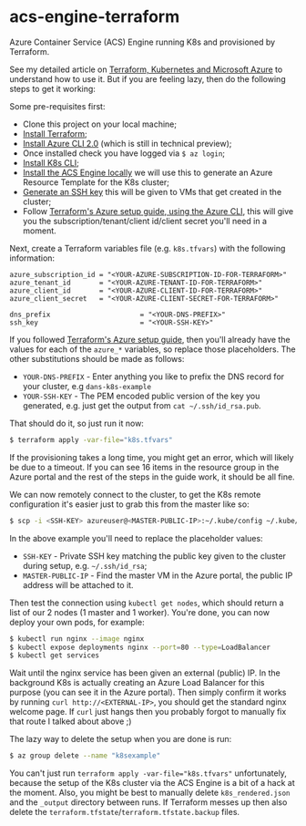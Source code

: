 # acs-engine-terraform
Azure Container Service (ACS) Engine running K8s and provisioned by Terraform.

See my detailed article on [Terraform, Kubernetes and Microsoft Azure](http://danielrhoades.com/) to understand how to use it.  But if you are feeling lazy, then do the following steps to get it working:

Some pre-requisites first:

* Clone this project on your local machine;
* [Install Terraform](https://www.terraform.io/intro/getting-started/install.html);
* [Install Azure CLI 2.0](https://docs.microsoft.com/en-us/cli/azure/install-azure-cli) (which is still in technical preview);
* Once installed check you have logged via `$ az login`;
* [Install K8s CLI](https://kubernetes.io/docs/tasks/kubectl/install/);
* [Install the ACS Engine locally](https://github.com/Azure/acs-engine/blob/master/docs/acsengine.md#downloading-and-building-acs-engine-locally) we will use this to generate an Azure Resource Template for the K8s cluster;
* [Generate an SSH key](https://github.com/Azure/acs-engine/blob/master/docs/ssh.md#ssh-key-generation) this will be given to VMs that get created in the cluster;
* Follow [Terraform's Azure setup guide, using the Azure CLI](https://www.terraform.io/docs/providers/azurerm/index.html#to-create-using-azure-cli), this will give you the subscription/tenant/client id/client secret you'll need in a moment.

Next, create a Terraform variables file (e.g. `k8s.tfvars`) with the following information:

```hcl-terraform
azure_subscription_id = "<YOUR-AZURE-SUBSCRIPTION-ID-FOR-TERRAFORM>"
azure_tenant_id       = "<YOUR-AZURE-TENANT-ID-FOR-TERRAFORM>"
azure_client_id       = "<YOUR-AZURE-CLIENT-ID-FOR-TERRAFORM>"
azure_client_secret   = "<YOUR-AZURE-CLIENT-SECRET-FOR-TERRAFORM>"

dns_prefix                      = "<YOUR-DNS-PREFIX>"
ssh_key                         = "<YOUR-SSH-KEY>"
```

If you followed [Terraform's Azure setup guide](https://www.terraform.io/docs/providers/azurerm/index.html), then you'll already have the values for each of the `azure_*` variables, so replace those placeholders.  The other substitutions should be made as follows:

* `YOUR-DNS-PREFIX` - Enter anything you like to prefix the DNS record for your cluster, e.g `dans-k8s-example`
* `YOUR-SSH-KEY` - The PEM encoded public version of the key you generated, e.g. just get the output from `cat ~/.ssh/id_rsa.pub`.

That should do it, so just run it now:

```bash
$ terraform apply -var-file="k8s.tfvars"
```

If the provisioning takes a long time, you might get an error, which will likely be due to a timeout.  If you can see 16 items in the resource group in the Azure portal and the rest of the steps in the guide work, it should be all fine.

We can now remotely connect to the cluster, to get the K8s remote configuration it's easier just to grab this from the master like so:
  
```bash
$ scp -i <SSH-KEY> azureuser@<MASTER-PUBLIC-IP>:~/.kube/config ~/.kube/config
```

In the above example you'll need to replace the placeholder values:

* `SSH-KEY` - Private SSH key matching the public key given to the cluster during setup, e.g. `~/.ssh/id_rsa`;
* `MASTER-PUBLIC-IP` - Find the master VM in the Azure portal, the public IP address will be attached to it.
 
Then test the connection using `kubectl get nodes`, which should return a list of our 2 nodes (1 master and 1 worker).  You're done, you can now deploy your own pods, for example:

```bash
$ kubectl run nginx --image nginx
$ kubectl expose deployments nginx --port=80 --type=LoadBalancer
$ kubectl get services
```

Wait until the nginx service has been given an external (public) IP.  In the background K8s is actually creating an Azure Load Balancer for this purpose (you can see it in the Azure portal).  Then simply confirm it works by running `curl http://<EXTERNAL-IP>`, you should get the standard nginx welcome page.  If `curl` just hangs then you probably forgot to manually fix that route I talked about above ;)

The lazy way to delete the setup when you are done is run:

```bash
$ az group delete --name "k8sexample"
```

You can't just run `terraform apply -var-file="k8s.tfvars"` unfortunately, because the setup of the K8s cluster via the ACS Engine is a bit of a hack at the moment.  Also, you might be best to manually delete `k8s_rendered.json` and the `_output` directory between runs.  If Terraform messes up then also delete the `terraform.tfstate`/`terraform.tfstate.backup` files.